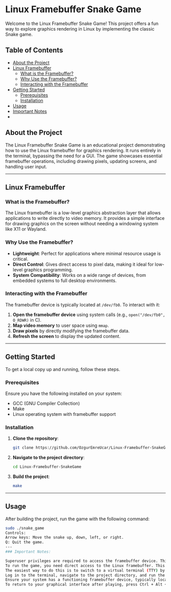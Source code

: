 # Linux Framebuffer Snake Game

Welcome to the Linux Framebuffer Snake Game! This project offers a fun way to explore graphics rendering in Linux by implementing the classic Snake game.

## Table of Contents

- [About the Project](#about-the-project)
- [Linux Framebuffer](#linux-framebuffer)
  - [What is the Framebuffer?](#what-is-the-framebuffer)
  - [Why Use the Framebuffer?](#why-use-the-framebuffer)
  - [Interacting with the Framebuffer](#interacting-with-the-framebuffer)
- [Getting Started](#getting-started)
  - [Prerequisites](#prerequisites)
  - [Installation](#installation)
- [Usage](#usage)
- [Important Notes](#important-notes)
- 
## About the Project

The Linux Framebuffer Snake Game is an educational project demonstrating how to use the Linux framebuffer for graphics rendering. It runs entirely in the terminal, bypassing the need for a GUI. The game showcases essential framebuffer operations, including drawing pixels, updating screens, and handling user input.

---

## Linux Framebuffer

### What is the Framebuffer?

The Linux framebuffer is a low-level graphics abstraction layer that allows applications to write directly to video memory. It provides a simple interface for drawing graphics on the screen without needing a windowing system like X11 or Wayland.

### Why Use the Framebuffer?

- **Lightweight**: Perfect for applications where minimal resource usage is critical.
- **Direct Control**: Gives direct access to pixel data, making it ideal for low-level graphics programming.
- **System Compatibility**: Works on a wide range of devices, from embedded systems to full desktop environments.

### Interacting with the Framebuffer

The framebuffer device is typically located at `/dev/fb0`. To interact with it:
1. **Open the framebuffer device** using system calls (e.g., `open("/dev/fb0", O_RDWR)` in C).
2. **Map video memory** to user space using `mmap`.
3. **Draw pixels** by directly modifying the framebuffer data.
4. **Refresh the screen** to display the updated content.


---

## Getting Started

To get a local copy up and running, follow these steps.

### Prerequisites

Ensure you have the following installed on your system:

- GCC (GNU Compiler Collection)
- Make
- Linux operating system with framebuffer support

### Installation

1. **Clone the repository**:
   ```bash
   git clone https://github.com/OzgurEmreUcar/Linux-Framebuffer-SnakeGame.git
2. **Navigate to the project directory**:
   ```bash
   cd Linux-Framebuffer-SnakeGame
3. **Build the project**:
   ```bash
   make
---

## Usage

After building the project, run the game with the following command:
  ```bash
  sudo ./snake_game
Controls:
  Arrow keys: Move the snake up, down, left, or right.
  Q: Quit the game.
---
### Important Notes:
 
  Superuser privileges are required to access the framebuffer device. This is why the sudo command is necessary.
  To run the game, you need direct access to the Linux framebuffer. This means disabling window management services such as GNOME, X11, or Wayland.
  The easiest way to do this is to switch to a virtual terminal (TTY) by pressing Ctrl + Alt + F2 (or F3, F4, etc.).
  Log in to the terminal, navigate to the project directory, and run the game.
  Ensure your system has a functioning framebuffer device, typically located at /dev/fb0. If this device is unavailable or inaccessible, the game will not run.
  To return to your graphical interface after playing, press Ctrl + Alt + F1 (or F7, depending on your system).
